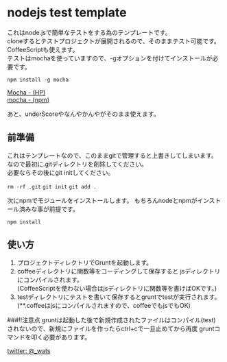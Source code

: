 # nodejs test template

これはnode.jsで簡単なテストをする為のテンプレートです。  
cloneするとテストプロジェクトが展開されるので、そのままテスト可能です。  
CoffeeScriptも使えます。  
テストはmochaを使っていますので、-gオプションを付けてインストールが必要です。  

`npm install -g mocha`

[Mocha - (HP)](http://visionmedia.github.io/mocha/)  
[mocha - (npm)](https://www.npmjs.org/package/mocha)  

あと、underScoreやなんやかんやがそのまま使えます。

## 前準備
これはテンプレートなので、このままgitで管理すると上書きしてしまいます。
なので最初に.gitディレクトリを削除してください。  
必要ならその後にgit initしてください。

`rm -rf .git`
`git init`
`git add .`

次にnpmでモジュールをインストールします。
もちろんnodeとnpmがインストール済みな事が前提です。

`npm install`
## 使い方
1. プロジェクトディレクトリでGruntを起動します。
2. coffeeディレクトリに関数等をコーディングして保存すると
jsディレクトリにコンパイルされます。  
(CoffeeScriptを使わない場合はjsディレクトリに関数等を書けばOKです。)
3. testディレクトリにテストを書いて保存するとgruntでtestが実行されます。  
(**.coffeeはjsにコンパイルされますので、coffeeでもjsでもOK)


###!!注意点
gruntは起動した後で新規作成されたファイルはコンパイル(test)
されないので、新規にファイルを作ったらctrl+cで一旦止めてから再度
gruntコマンドを叩く必要があります。


[twitter: @_wats](https://twitter.com/_wats)
